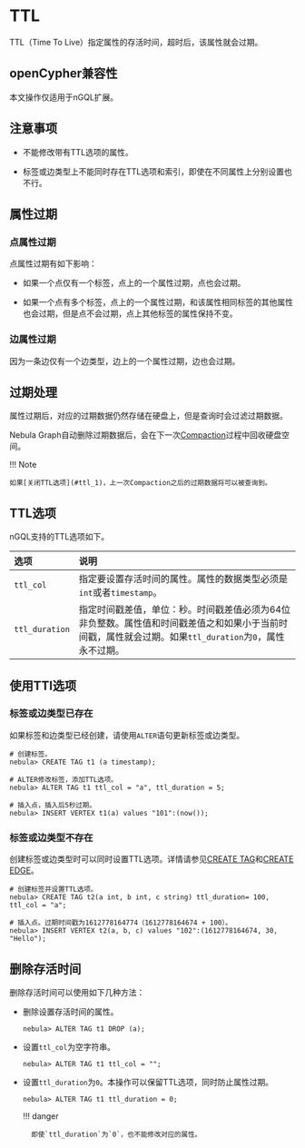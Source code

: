 # TTL

TTL（Time To Live）指定属性的存活时间，超时后，该属性就会过期。

## openCypher兼容性

本文操作仅适用于nGQL扩展。

## 注意事项

- 不能修改带有TTL选项的属性。

- 标签或边类型上不能同时存在TTL选项和索引，即使在不同属性上分别设置也不行。

## 属性过期

### 点属性过期

点属性过期有如下影响：

- 如果一个点仅有一个标签，点上的一个属性过期，点也会过期。

- 如果一个点有多个标签，点上的一个属性过期，和该属性相同标签的其他属性也会过期，但是点不会过期，点上其他标签的属性保持不变。

### 边属性过期

因为一条边仅有一个边类型，边上的一个属性过期，边也会过期。

## 过期处理

属性过期后，对应的过期数据仍然存储在硬盘上，但是查询时会过滤过期数据。

Nebula Graph自动删除过期数据后，会在下一次[Compaction](../../8.service-tuning/compaction.md)过程中回收硬盘空间。

!!! Note

    如果[关闭TTL选项](#ttl_1)，上一次Compaction之后的过期数据将可以被查询到。

## TTL选项

nGQL支持的TTL选项如下。

|选项|说明|
|:---|:---|
|`ttl_col`|指定要设置存活时间的属性。属性的数据类型必须是`int`或者`timestamp`。|
|`ttl_duration`|指定时间戳差值，单位：秒。时间戳差值必须为64位非负整数。属性值和时间戳差值之和如果小于当前时间戳，属性就会过期。如果`ttl_duration`为`0`，属性永不过期。|

## 使用TTl选项

### 标签或边类型已存在

如果标签和边类型已经创建，请使用`ALTER`语句更新标签或边类型。

```ngql
# 创建标签。
nebula> CREATE TAG t1 (a timestamp);

# ALTER修改标签，添加TTL选项。
nebula> ALTER TAG t1 ttl_col = "a", ttl_duration = 5;

# 插入点，插入后5秒过期。
nebula> INSERT VERTEX t1(a) values "101":(now());
```

### 标签或边类型不存在

创建标签或边类型时可以同时设置TTL选项。详情请参见[CREATE TAG](../10.tag-statements/1.create-tag.md)和[CREATE EDGE](../11.edge-type-statements/1.create-edge.md)。

```ngql
# 创建标签并设置TTL选项。
nebula> CREATE TAG t2(a int, b int, c string) ttl_duration= 100, ttl_col = "a";

# 插入点。过期时间戳为1612778164774（1612778164674 + 100）。
nebula> INSERT VERTEX t2(a, b, c) values "102":(1612778164674, 30, "Hello");
```

## 删除存活时间

删除存活时间可以使用如下几种方法：

- 删除设置存活时间的属性。

    ```ngql
    nebula> ALTER TAG t1 DROP (a);
    ```

- 设置`ttl_col`为空字符串。

    ```ngql
    nebula> ALTER TAG t1 ttl_col = "";
    ```

- 设置`ttl_duration`为`0`。本操作可以保留TTL选项，同时防止属性过期。

    ```ngql
    nebula> ALTER TAG t1 ttl_duration = 0;
    ```

  !!! danger

        即使`ttl_duration`为`0`，也不能修改对应的属性。